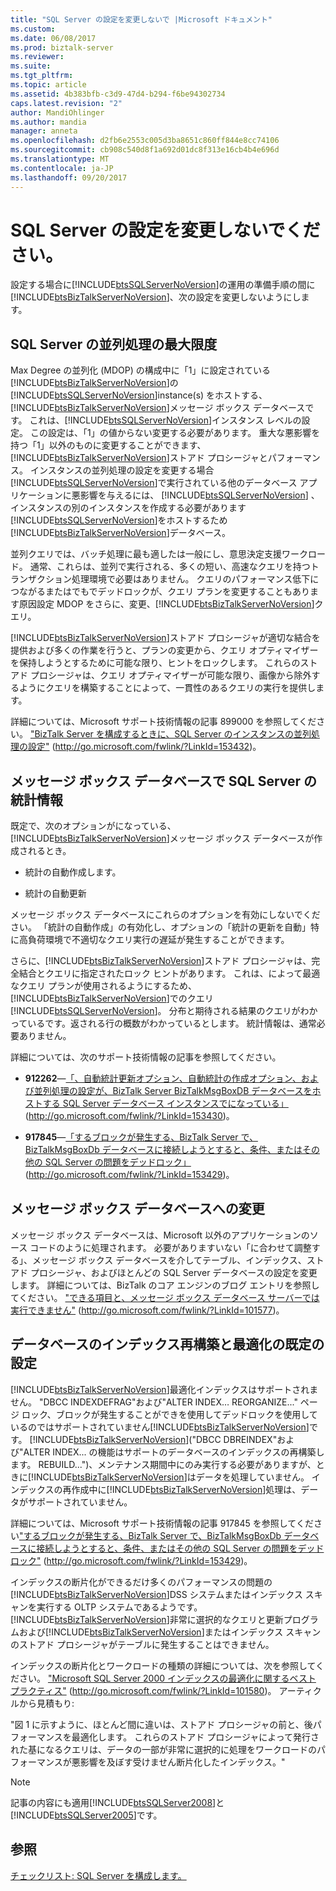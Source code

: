 ```yaml
---
title: "SQL Server の設定を変更しないで |Microsoft ドキュメント"
ms.custom: 
ms.date: 06/08/2017
ms.prod: biztalk-server
ms.reviewer: 
ms.suite: 
ms.tgt_pltfrm: 
ms.topic: article
ms.assetid: 4b383bfb-c3d9-47d4-b294-f6be94302734
caps.latest.revision: "2"
author: MandiOhlinger
ms.author: mandia
manager: anneta
ms.openlocfilehash: d2fb6e2553c005d3ba8651c860ff844e8cc74106
ms.sourcegitcommit: cb908c540d8f1a692d01dc8f313e16cb4b4e696d
ms.translationtype: MT
ms.contentlocale: ja-JP
ms.lasthandoff: 09/20/2017
---
```

# <a name="sql-server-settings-that-should-not-be-changed"></a>SQL Server の設定を変更しないでください。
設定する場合に[!INCLUDE[btsSQLServerNoVersion](../includes/btssqlservernoversion-md.md)]の運用の準備手順の間に[!INCLUDE[btsBizTalkServerNoVersion](../includes/btsbiztalkservernoversion-md.md)]、次の設定を変更しないようにします。  
  
## <a name="sql-server-max-degree-of-parallelism"></a>SQL Server の並列処理の最大限度  
 Max Degree の並列化 (MDOP) の構成中に「1」に設定されている[!INCLUDE[btsBizTalkServerNoVersion](../includes/btsbiztalkservernoversion-md.md)]の[!INCLUDE[btsSQLServerNoVersion](../includes/btssqlservernoversion-md.md)]instance(s) をホストする、[!INCLUDE[btsBizTalkServerNoVersion](../includes/btsbiztalkservernoversion-md.md)]メッセージ ボックス データベースです。 これは、[!INCLUDE[btsSQLServerNoVersion](../includes/btssqlservernoversion-md.md)]インスタンス レベルの設定。 この設定は、「1」の値からない変更する必要があります。 重大な悪影響を持つ「1」以外のものに変更することができます、[!INCLUDE[btsBizTalkServerNoVersion](../includes/btsbiztalkservernoversion-md.md)]ストアド プロシージャとパフォーマンス。 インスタンスの並列処理の設定を変更する場合[!INCLUDE[btsSQLServerNoVersion](../includes/btssqlservernoversion-md.md)]で実行されている他のデータベース アプリケーションに悪影響を与えるには、 [!INCLUDE[btsSQLServerNoVersion](../includes/btssqlservernoversion-md.md)] 、インスタンスの別のインスタンスを作成する必要があります[!INCLUDE[btsSQLServerNoVersion](../includes/btssqlservernoversion-md.md)]をホストするため[!INCLUDE[btsBizTalkServerNoVersion](../includes/btsbiztalkservernoversion-md.md)]データベース。  
  
 並列クエリでは、バッチ処理に最も適したは一般にし、意思決定支援ワークロード。 通常、これらは、並列で実行される、多くの短い、高速なクエリを持つトランザクション処理環境で必要はありません。 クエリのパフォーマンス低下につながるまたはでもでデッドロックが、クエリ プランを変更することもあります原因設定 MDOP をさらに、変更、[!INCLUDE[btsBizTalkServerNoVersion](../includes/btsbiztalkservernoversion-md.md)]クエリ。  
  
 [!INCLUDE[btsBizTalkServerNoVersion](../includes/btsbiztalkservernoversion-md.md)]ストアド プロシージャが適切な結合を提供および多くの作業を行うと、プランの変更から、クエリ オプティマイザーを保持しようとするために可能な限り、ヒントをロックします。 これらのストアド プロシージャは、クエリ オプティマイザーが可能な限り、画像から除外するようにクエリを構築することによって、一貫性のあるクエリの実行を提供します。  
  
 詳細については、Microsoft サポート技術情報の記事 899000 を参照してください。 ["BizTalk Server を構成するときに、SQL Server のインスタンスの並列処理の設定"](http://go.microsoft.com/fwlink/?LinkId=153432) (http://go.microsoft.com/fwlink/?LinkId=153432)。  
  
## <a name="sql-server-statistics-on-the-messagebox-database"></a>メッセージ ボックス データベースで SQL Server の統計情報  
 既定で、次のオプションがになっている、[!INCLUDE[btsBizTalkServerNoVersion](../includes/btsbiztalkservernoversion-md.md)]メッセージ ボックス データベースが作成されるとき。  
  
-   統計の自動作成します。  
  
-   統計の自動更新  
  
 メッセージ ボックス データベースにこれらのオプションを有効にしないでください。 「統計の自動作成」の有効化し、オプションの「統計の更新を自動」特に高負荷環境で不適切なクエリ実行の遅延が発生することができます。  
  
 さらに、[!INCLUDE[btsBizTalkServerNoVersion](../includes/btsbiztalkservernoversion-md.md)]ストアド プロシージャは、完全結合とクエリに指定されたロック ヒントがあります。 これは、によって最適なクエリ プランが使用されるようにするため、[!INCLUDE[btsBizTalkServerNoVersion](../includes/btsbiztalkservernoversion-md.md)]でのクエリ[!INCLUDE[btsSQLServerNoVersion](../includes/btssqlservernoversion-md.md)]。 分布と期待される結果のクエリがわかっているです。返される行の概数がわかっているとします。 統計情報は、通常必要ありません。  
  
 詳細については、次のサポート技術情報の記事を参照してください。  
  
-   **912262**—[「、自動統計更新オプション、自動統計の作成オプション、および並列処理の設定が、BizTalk Server BizTalkMsgBoxDB データベースをホストする SQL Server データベース インスタンスでになっている」](http://go.microsoft.com/fwlink/?LinkId=153430)(http://go.microsoft.com/fwlink/?LinkId=153430)。  
  
-   **917845**—[「するブロックが発生する、BizTalk Server で、BizTalkMsgBoxDb データベースに接続しようとすると、条件、またはその他の SQL Server の問題をデッドロック」](http://go.microsoft.com/fwlink/?LinkId=153429) (http://go.microsoft.com/fwlink/?LinkId=153429)。  
  
## <a name="changes-to-the-messagebox-database"></a>メッセージ ボックス データベースへの変更  
 メッセージ ボックス データベースは、Microsoft 以外のアプリケーションのソース コードのように処理されます。 必要がありますいない「に合わせて調整する」、メッセージ ボックス データベースを介してテーブル、インデックス、ストアド プロシージャ、およびほとんどの SQL Server データベースの設定を変更します。 詳細については、BizTalk のコア エンジンのブログ エントリを参照してください。 ["できる項目と、メッセージ ボックス データベース サーバーでは実行できません"](http://go.microsoft.com/fwlink/?LinkId=101577) (http://go.microsoft.com/fwlink/?LinkId=101577)。  
  
## <a name="default-settings-for-the-database-index-rebuilds-and-defragmentation"></a>データベースのインデックス再構築と最適化の既定の設定  
 [!INCLUDE[btsBizTalkServerNoVersion](../includes/btsbiztalkservernoversion-md.md)]最適化インデックスはサポートされません。 "DBCC INDEXDEFRAG"および"ALTER INDEX… REORGANIZE..." ページ ロック、ブロックが発生することができを使用してデッドロックを使用しているのではサポートされていません[!INCLUDE[btsBizTalkServerNoVersion](../includes/btsbiztalkservernoversion-md.md)]です。 [!INCLUDE[btsBizTalkServerNoVersion](../includes/btsbiztalkservernoversion-md.md)]("DBCC DBREINDEX"および"ALTER INDEX... の機能はサポートのデータベースのインデックスの再構築します。 REBUILD...")、メンテナンス期間中にのみ実行する必要がありますが、ときに[!INCLUDE[btsBizTalkServerNoVersion](../includes/btsbiztalkservernoversion-md.md)]はデータを処理していません。 インデックスの再作成中に[!INCLUDE[btsBizTalkServerNoVersion](../includes/btsbiztalkservernoversion-md.md)]処理は、データがサポートされていません。  
  
 詳細については、Microsoft サポート技術情報の記事 917845 を参照してください["するブロックが発生する、BizTalk Server で、BizTalkMsgBoxDb データベースに接続しようとすると、条件、またはその他の SQL Server の問題をデッドロック"](http://go.microsoft.com/fwlink/?LinkId=153429) (http://go.microsoft.com/fwlink/?LinkId=153429)。  
  
 インデックスの断片化ができるだけ多くのパフォーマンスの問題の[!INCLUDE[btsBizTalkServerNoVersion](../includes/btsbiztalkservernoversion-md.md)]DSS システムまたはインデックス スキャンを実行する OLTP システムであるようです。 [!INCLUDE[btsBizTalkServerNoVersion](../includes/btsbiztalkservernoversion-md.md)]非常に選択的なクエリと更新プログラムおよび[!INCLUDE[btsBizTalkServerNoVersion](../includes/btsbiztalkservernoversion-md.md)]またはインデックス スキャンのストアド プロシージャがテーブルに発生することはできません。  
  
 インデックスの断片化とワークロードの種類の詳細については、次を参照してください。 ["Microsoft SQL Server 2000 インデックスの最適化に関するベスト プラクティス"](http://go.microsoft.com/fwlink/?LinkId=101580) (http://go.microsoft.com/fwlink/?LinkId=101580)。 アーティクルから見積もり:  
  
 "図 1 に示すように、ほとんど間に違いは、ストアド プロシージャの前と、後パフォーマンスを最適化します。 これらのストアド プロシージャによって発行された基になるクエリは、データの一部が非常に選択的に処理をワークロードのパフォーマンスが悪影響を及ぼす受けません断片化したインデックス。"  
  
> [!NOTE]  
>  記事の内容にも適用[!INCLUDE[btsSQLServer2008](../includes/btssqlserver2008-md.md)]と[!INCLUDE[btsSQLServer2005](../includes/btssqlserver2005-md.md)]です。  
  
## <a name="see-also"></a>参照  
 [チェックリスト: SQL Server を構成します。](~/technical-guides/checklist-configuring-sql-server.md)